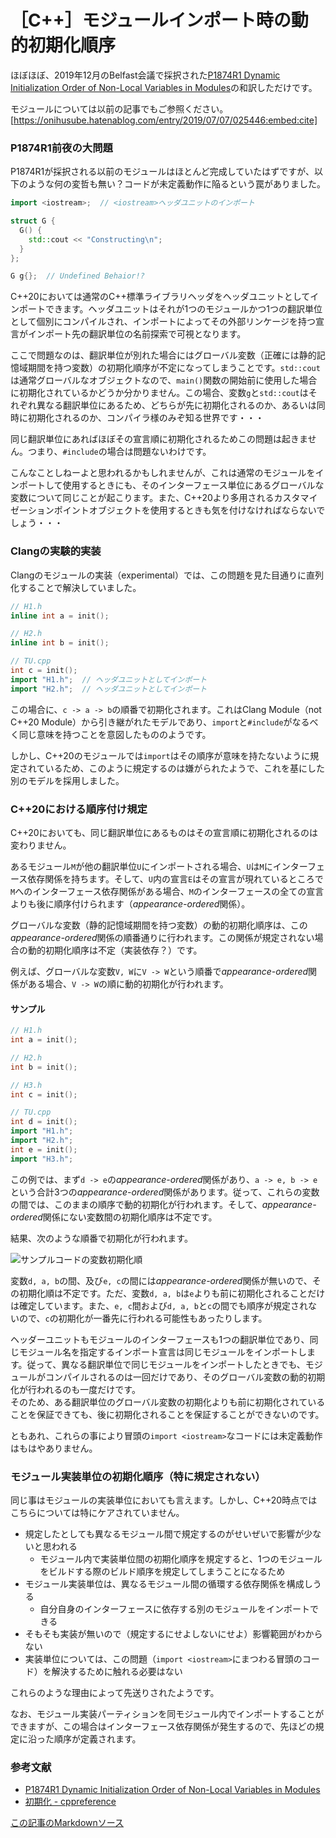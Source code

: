 # ［C++］モジュールインポート時の動的初期化順序

ほぼほぼ、2019年12月のBelfast会議で採択された[P1874R1 Dynamic Initialization Order of Non-Local Variables in Modules](http://www.open-std.org/jtc1/sc22/wg21/docs/papers/2019/p1874r1.html)の和訳しただけです。

モジュールについては以前の記事でもご参照ください。
[https://onihusube.hatenablog.com/entry/2019/07/07/025446:embed:cite]

### P1874R1前夜の大問題

P1874R1が採択される以前のモジュールはほとんど完成していたはずですが、以下のような何の変哲も無い？コードが未定義動作に陥るという罠がありました。

```cpp
import <iostream>;  // <iostream>ヘッダユニットのインポート

struct G {
  G() {
    std::cout << "Constructing\n";
  }
};

G g{};  // Undefined Behaior!?
```

C++20においては通常のC++標準ライブラリヘッダをヘッダユニットとしてインポートできます。ヘッダユニットはそれが1つのモジュールかつ1つの翻訳単位として個別にコンパイルされ、インポートによってその外部リンケージを持つ宣言がインポート先の翻訳単位の名前探索で可視となります。

ここで問題なのは、翻訳単位が別れた場合にはグローバル変数（正確には静的記憶域期間を持つ変数）の初期化順序が不定になってしまうことです。`std::cout`は通常グローバルなオブジェクトなので、`main()`関数の開始前に使用した場合に初期化されているかどうか分かりません。この場合、変数`g`と`std::cout`はそれぞれ異なる翻訳単位にあるため、どちらが先に初期化されるのか、あるいは同時に初期化されるのか、コンパイラ様のみぞ知る世界です・・・

同じ翻訳単位にあればほぼその宣言順に初期化されるためこの問題は起きません。つまり、`#include`の場合は問題ないわけです。

こんなことしねーよと思われるかもしれませんが、これは通常のモジュールをインポートして使用するときにも、そのインターフェース単位にあるグローバルな変数について同じことが起こります。また、C++20より多用されるカスタマイゼーションポイントオブジェクトを使用するときも気を付けなければならないでしょう・・・

### Clangの実験的実装

Clangのモジュールの実装（experimental）では、この問題を見た目通りに直列化することで解決していました。

```cpp
// H1.h
inline int a = init();

// H2.h
inline int b = init();

// TU.cpp
int c = init();
import "H1.h";  // ヘッダユニットとしてインポート
import "H2.h";  // ヘッダユニットとしてインポート
```

この場合に、`c -> a -> b`の順番で初期化されます。これはClang Module（not C++20 Module）から引き継がれたモデルであり、`import`と`#include`がなるべく同じ意味を持つことを意図したもののようです。

しかし、C++20のモジュールでは`import`はその順序が意味を持たないように規定されているため、このように規定するのは嫌がられたようで、これを基にした別のモデルを採用しました。

### C++20における順序付け規定

C++20においても、同じ翻訳単位にあるものはその宣言順に初期化されるのは変わりません。

あるモジュール`M`が他の翻訳単位`U`にインポートされる場合、`U`は`M`にインターフェース依存関係を持ちます。そして、`U`内の宣言`E`はその宣言が現れているところで`M`へのインターフェース依存関係がある場合、`M`のインターフェースの全ての宣言よりも後に順序付けられます（*appearance-ordered*関係）。

グローバルな変数（静的記憶域期間を持つ変数）の動的初期化順序は、この*appearance-ordered*関係の順番通りに行われます。この関係が規定されない場合の動的初期化順序は不定（実装依存？）です。

例えば、グローバルな変数`V, W`に`V -> W`という順番で*appearance-ordered*関係がある場合、`V -> W`の順に動的初期化が行われます。

#### サンプル

```cpp
// H1.h
int a = init();

// H2.h
int b = init();

// H3.h
int c = init();

// TU.cpp
int d = init();
import "H1.h";
import "H2.h";
int e = init();
import "H3.h";
```

この例では、まず`d -> e`の*appearance-ordered*関係があり、`a -> e, b -> e`という合計3つの*appearance-ordered*関係があります。従って、これらの変数の間では、このままの順序で動的初期化が行われます。そして、*appearance-ordered*関係にない変数間の初期化順序は不定です。

結果、次のような順番で初期化が行われます。

![サンプルコードの変数初期化順](https://raw.githubusercontent.com/onihusube/blog/master/2020/20200207_module_dyn_init/order.png)

変数`d, a, b`の間、及び`e, c`の間には*appearance-ordered*関係が無いので、その初期化順は不定です。ただ、変数`d, a, b`は`e`よりも前に初期化されることだけは確定しています。また、`e, c`間および`d, a, b`と`c`の間でも順序が規定されないので、`c`の初期化が一番先に行われる可能性もあったりします。

ヘッダーユニットもモジュールのインターフェースも1つの翻訳単位であり、同じモジュール名を指定するインポート宣言は同じモジュールをインポートします。従って、異なる翻訳単位で同じモジュールをインポートしたときでも、モジュールがコンパイルされるのは一回だけであり、そのグローバル変数の動的初期化が行われるのも一度だけです。  
そのため、ある翻訳単位のグローバル変数の初期化よりも前に初期化されていることを保証できても、後に初期化されることを保証することができないのです。

ともあれ、これらの事により冒頭の`import <iostream>`なコードには未定義動作はもはやありません。

### モジュール実装単位の初期化順序（特に規定されない）

同じ事はモジュールの実装単位においても言えます。しかし、C++20時点ではこちらについては特にケアされていません。

- 規定したとしても異なるモジュール間で規定するのがせいぜいで影響が少ないと思われる
    - モジュール内で実装単位間の初期化順序を規定すると、1つのモジュールをビルドする際のビルド順序を規定してしまうことになるため
- モジュール実装単位は、異なるモジュール間の循環する依存関係を構成しうる
    - 自分自身のインターフェースに依存する別のモジュールをインポートできる
- そもそも実装が無いので（規定するにせよしないにせよ）影響範囲がわからない
- 実装単位については、この問題（`import <iostream>`にまつわる冒頭のコード）を解決するために触れる必要はない

これらのような理由によって先送りされたようです。

なお、モジュール実装パーティションを同モジュール内でインポートすることができますが、この場合はインターフェース依存関係が発生するので、先ほどの規定に沿った順序が定義されます。

### 参考文献

- [P1874R1 Dynamic Initialization Order of Non-Local Variables in Modules](http://www.open-std.org/jtc1/sc22/wg21/docs/papers/2019/p1874r1.html)
- [初期化 - cppreference](https://ja.cppreference.com/w/cpp/language/initialization)

[この記事のMarkdownソース](https://github.com/onihusube/blog/blob/master/2020/20200207_module_dyn_init.md)